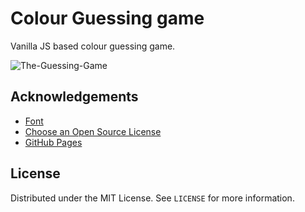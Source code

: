 # Colour Guessing game

Vanilla JS based colour guessing game.

![The-Guessing-Game](https://user-images.githubusercontent.com/6918020/98069953-28916400-1e86-11eb-81a8-5e6bb79d72fa.png)

<!-- ACKNOWLEDGEMENTS -->

## Acknowledgements

- [Font](https://fonts.google.com/specimen/Roboto)
- [Choose an Open Source License](https://choosealicense.com)
- [GitHub Pages](https://pages.github.com)

<!-- LICENSE -->

## License

Distributed under the MIT License. See `LICENSE` for more information.

